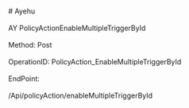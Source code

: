 <br>#     Ayehu</br>
<br>AY PolicyActionEnableMultipleTriggerById</br>
<br>Method: Post</br>
<br>OperationID: PolicyAction_EnableMultipleTriggerById</br>
<br>EndPoint:</br>
<br>/Api/policyAction/enableMultipleTriggerById</br>
